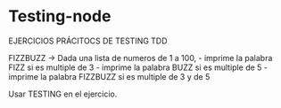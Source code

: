 # Testing-node

EJERCICIOS PRÁCITOCS DE TESTING TDD

FIZZBUZZ ->  Dada una lista de numeros de 1 a 100, 
                - imprime la palabra FIZZ si es multiple de 3
                - imprime la palabra BUZZ si es multiple de 5
                - imprime la palabra FIZZBUZZ si es multiple de 3 y de 5

Usar TESTING en el ejercicio.                
